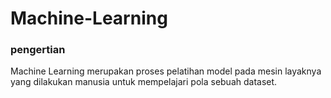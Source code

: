 # Machine-Learning

### pengertian
Machine Learning merupakan proses pelatihan model pada mesin layaknya yang dilakukan manusia untuk mempelajari pola sebuah dataset.
